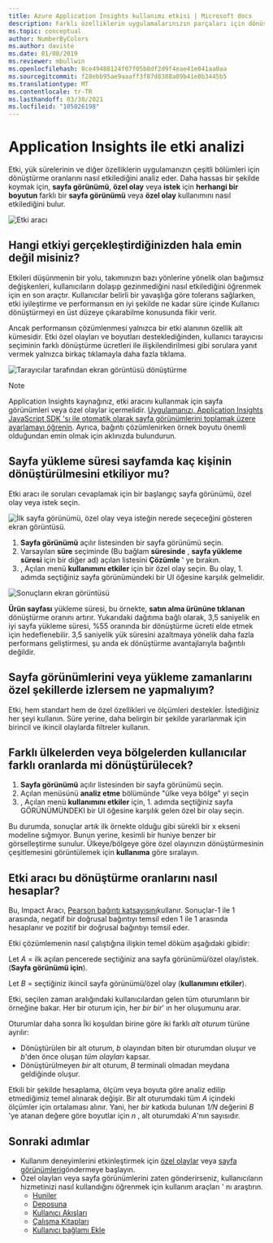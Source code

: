 ```yaml
---
title: Azure Application Insights kullanımı etkisi | Microsoft docs
description: Farklı özelliklerin uygulamalarınızın parçaları için dönüştürme hızlarını nasıl etkileyebileceğini analiz edin.
ms.topic: conceptual
author: NumberByColors
ms.author: daviste
ms.date: 01/08/2019
ms.reviewer: mbullwin
ms.openlocfilehash: 8ce49488124f07f05b8df2d9f4eae41e041aa0aa
ms.sourcegitcommit: f28ebb95ae9aaaff3f87d8388a09b41e0b3445b5
ms.translationtype: MT
ms.contentlocale: tr-TR
ms.lasthandoff: 03/30/2021
ms.locfileid: "105026198"
---
```

# <a name="impact-analysis-with-application-insights"></a>Application Insights ile etki analizi

Etki, yük sürelerinin ve diğer özelliklerin uygulamanızın çeşitli bölümleri için dönüştürme oranlarını nasıl etkilediğini analiz eder. Daha hassas bir şekilde koymak için, **sayfa görünümü**, **özel olay** veya **istek** için **herhangi bir boyutun** farklı bir **sayfa görünümü** veya **özel olay** kullanımını nasıl etkilediğini bulur. 

![Etki aracı](./media/usage-impact/0001-impact.png)

## <a name="still-not-sure-what-impact-does"></a>Hangi etkiyi gerçekleştirdiğinizden hala emin değil misiniz?

Etkileri düşünmenin bir yolu, takımınızın bazı yönlerine yönelik olan bağımsız değişkenleri, kullanıcıların dolaşıp gezinmediğini nasıl etkilediğini öğrenmek için en son araçtır. Kullanıcılar belirli bir yavaşlığa göre tolerans sağlarken, etki iyileştirme ve performansın en iyi şekilde ne kadar süre içinde Kullanıcı dönüştürmeyi en üst düzeye çıkarabilme konusunda fikir verir.

Ancak performansın çözümlenmesi yalnızca bir etki alanının özellik alt kümesidir. Etki özel olayları ve boyutları desteklediğinden, kullanıcı tarayıcısı seçiminin farklı dönüştürme ücretleri ile ilişkilendirilmesi gibi sorulara yanıt vermek yalnızca birkaç tıklamayla daha fazla tıklama.

![Tarayıcılar tarafından ekran görüntüsü dönüştürme](./media/usage-impact/0004-browsers.png)

> [!NOTE]
> Application Insights kaynağınız, etki aracını kullanmak için sayfa görünümleri veya özel olaylar içermelidir. [Uygulamanızı, Application Insights JavaScript SDK 'sı ile otomatik olarak sayfa görünümlerini toplamak üzere ayarlamayı öğrenin](./javascript.md). Ayrıca, bağıntı çözümlenirken örnek boyutu önemli olduğundan emin olmak için aklınızda bulundurun.
>
>

## <a name="is-page-load-time-impacting-how-many-people-convert-on-my-page"></a>Sayfa yükleme süresi sayfamda kaç kişinin dönüştürülmesini etkiliyor mu?

Etki aracı ile soruları cevaplamak için bir başlangıç sayfa görünümü, özel olay veya istek seçin.

![İlk sayfa görünümü, özel olay veya isteğin nerede seçeceğini gösteren ekran görüntüsü.](./media/usage-impact/0002-dropdown.png)

1. **Sayfa görünümü** açılır listesinden bir sayfa görünümü seçin.
2. Varsayılan **süre** seçiminde (Bu bağlam **süresinde** , **sayfa yükleme süresi** için bir diğer ad) açılan listesini **Çözümle** ' ye bırakın.
3. , Açılan menü **kullanımını etkiler** için bir özel olay seçin. Bu olay, 1. adımda seçtiğiniz sayfa görünümündeki bir UI öğesine karşılık gelmelidir.

![Sonuçların ekran görüntüsü](./media/usage-impact/0003-results.png)

**Ürün sayfası** yükleme süresi, bu örnekte, **satın alma ürününe tıklanan** dönüştürme oranını artırır. Yukarıdaki dağıtıma bağlı olarak, 3,5 saniyelik en iyi sayfa yükleme süresi, %55 oranında bir dönüştürme ücreti elde etmek için hedeflenebilir. 3,5 saniyelik yük süresini azaltmaya yönelik daha fazla performans geliştirmesi, şu anda ek dönüştürme avantajlarıyla bağıntılı değildir.

## <a name="what-if-im-tracking-page-views-or-load-times-in-custom-ways"></a>Sayfa görünümlerini veya yükleme zamanlarını özel şekillerde izlersem ne yapmalıyım?

Etki, hem standart hem de özel özellikleri ve ölçümleri destekler. İstediğiniz her şeyi kullanın. Süre yerine, daha belirgin bir şekilde yararlanmak için birincil ve ikincil olaylarda filtreler kullanın.

## <a name="do-users-from-different-countries-or-regions-convert-at-different-rates"></a>Farklı ülkelerden veya bölgelerden kullanıcılar farklı oranlarda mi dönüştürülecek?

1. **Sayfa görünümü** açılır listesinden bir sayfa görünümü seçin.
2. Açılan menüsünü **analiz etme** bölümünde "ülke veya bölge" yi seçin
3. , Açılan menü **kullanımını etkiler** için, 1. adımda seçtiğiniz sayfa GÖRÜNÜMÜNDEKI bir UI öğesine karşılık gelen özel bir olay seçin.

Bu durumda, sonuçlar artık ilk örnekte olduğu gibi sürekli bir x ekseni modeline sığmıyor. Bunun yerine, kesimli bir huniye benzer bir görselleştirme sunulur. Ülkeye/bölgeye göre özel olayınızın dönüştürmesinin çeşitlemesini görüntülemek için **kullanıma** göre sıralayın.


## <a name="how-does-the-impact-tool-calculate-these-conversion-rates"></a>Etki aracı bu dönüştürme oranlarını nasıl hesaplar?

Bu, Impact Aracı, [Pearson bağıntı katsayısını](https://en.wikipedia.org/wiki/Pearson_correlation_coefficient)kullanır. Sonuçlar-1 ile 1 arasında, negatif bir doğrusal bağıntıyı temsil eden 1 ile 1 arasında hesaplanır ve pozitif bir doğrusal bağıntıyı temsil eder.

Etki çözümlemenin nasıl çalıştığına ilişkin temel döküm aşağıdaki gibidir:

Let _A_ = ilk açılan pencerede seçtiğiniz ana sayfa görünümü/özel olay/istek. (**Sayfa görünümü için**).

Let _B_ = seçtiğiniz ikincil sayfa görünümü/özel olay (**kullanımını etkiler**).

Etki, seçilen zaman aralığındaki kullanıcılardan gelen tüm oturumların bir örneğine bakar. Her bir oturum için, her _bir bir_' ın her oluşumunu arar.

Oturumlar daha sonra İki koşuldan birine göre iki farklı _alt oturum_ türüne ayrılır:

- Dönüştürülen bir alt oturum, _b_ olayından biten bir oturumdan oluşur ve _b_'den önce oluşan _tüm olayları_ kapsar.
- Dönüştürülmeyen _bir_ alt oturum, _B_ terminali olmadan meydana geldiğinde oluşur.

Etkili bir şekilde hesaplama, ölçüm veya boyuta göre analiz edilip etmediğimiz temel alınarak değişir. Bir alt oturumdaki tüm _A_ içindeki ölçümler için ortalaması alınır. Yani, her _bir_ katkıda bulunan _1/N_ değerini _B_ 'ye atanan değere göre boyutlar için _n_ , alt oturumdaki _A_'nın sayısıdır.

## <a name="next-steps"></a>Sonraki adımlar

- Kullanım deneyimlerini etkinleştirmek için [özel olaylar](./api-custom-events-metrics.md#trackevent) veya [sayfa görünümleri](./api-custom-events-metrics.md#page-views)göndermeye başlayın.
- Özel olayları veya sayfa görünümlerini zaten gönderirseniz, kullanıcıların hizmetinizi nasıl kullandığını öğrenmek için kullanım araçları ' nı araştırın.
    - [Huniler](usage-funnels.md)
    - [Deposuna](usage-retention.md)
    - [Kullanıcı Akışları](usage-flows.md)
    - [Çalışma Kitapları](../visualize/workbooks-overview.md)
    - [Kullanıcı bağlamı Ekle](./usage-overview.md)